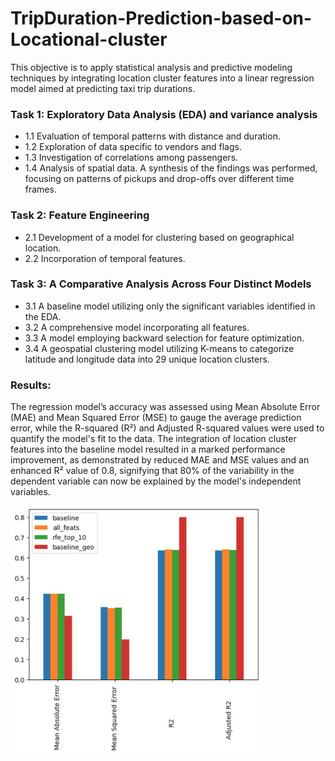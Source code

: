 # TripDuration-Prediction-based-on-Locational-cluster
This objective is to apply statistical analysis and predictive modeling techniques by integrating location cluster features into a linear regression model aimed at predicting taxi trip durations.

### Task 1: Exploratory Data Analysis (EDA) and variance analysis
- 1.1 Evaluation of temporal patterns with distance and duration.
- 1.2 Exploration of data specific to vendors and flags.
- 1.3 Investigation of correlations among passengers.
- 1.4 Analysis of spatial data.
  A synthesis of the findings was performed, focusing on patterns of pickups and drop-offs over different time frames.

### Task 2: Feature Engineering
- 2.1 Development of a model for clustering based on geographical location.
- 2.2 Incorporation of temporal features.

### Task 3: A Comparative Analysis Across Four Distinct Models
- 3.1 A baseline model utilizing only the significant variables identified in the EDA.
- 3.2 A comprehensive model incorporating all features.
- 3.3 A model employing backward selection for feature optimization.
- 3.4 A geospatial clustering model utilizing K-means to categorize latitude and longitude data into 29 unique location clusters.


### Results:
The regression model’s accuracy was assessed using Mean Absolute Error (MAE) and Mean Squared Error (MSE) to gauge the average prediction error, while the R-squared (R²) and Adjusted R-squared values were used to quantify the model's fit to the data. The integration of location cluster features into the baseline model resulted in a marked performance improvement, as demonstrated by reduced MAE and MSE values and an enhanced R² value of 0.8, signifying that 80% of the variability in the dependent variable can now be explained by the model's independent variables.

<img src="https://github.com/Primary43/TripDuration-Prediction-based-on-Locational-cluster/blob/main/asset/result.png" width="400" >

